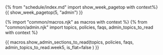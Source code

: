 {% from "schedule/index.md" import show_week_pagetop with context%}
{{ show_week_pagetop(5, "admin") }}

<div id="additional"></div>

{% import "common/macros.njk" as macros with context %}
{% from "common/admin.njk" import topics, policies, faqs, admin_topics_to_read with context %}

{{ macros.show_admin_sections_to_read(topics, policies, faqs, admin_topics_to_read.week5, is_flat=false ) }}